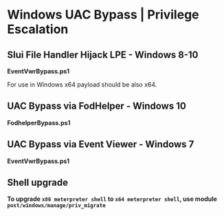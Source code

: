 # Windows UAC Bypass | Privilege Escalation

## Slui File Handler Hijack LPE - Windows 8-10
**EventVwrBypass.ps1**

For use in Windows x64 payload should be also x64.

## UAC Bypass via FodHelper - Windows 10
**FodhelperBypass.ps1**


## UAC Bypass via Event Viewer - Windows 7
**EventVwrBypass.ps1**


## Shell upgrade
**To upgrade ```x86 meterpreter shell``` to ```x64 meterpreter shell```, use module ```post/windows/manage/priv_migrate```**
